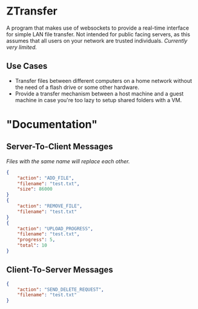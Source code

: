 # ZTransfer
A program that makes use of websockets to provide a real-time interface for simple LAN file transfer. Not intended for public facing servers, as this assumes that all users on your network are trusted individuals. *Currently very limited.*

## Use Cases
- Transfer files between different computers on a home network without the need of a flash drive or some other hardware.
- Provide a transfer mechanism between a host machine and a guest machine in case you're too lazy to setup shared folders with a VM.

# "Documentation"

## Server-To-Client Messages
*Files with the same name will replace each other.*
```json
{
	"action": "ADD_FILE",
	"filename": "test.txt",
	"size": 86000
}
{
	"action": "REMOVE_FILE",
	"filename": "test.txt"
}
{
	"action": "UPLOAD_PROGRESS",
	"filename": "test.txt",
	"progress": 5,
	"total": 10
}
```

## Client-To-Server Messages
```json
{
	"action": "SEND_DELETE_REQUEST",
	"filename": "test.txt"
}
```
